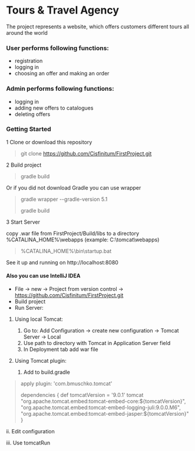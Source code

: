 
Tours & Travel Agency
=====================

The project represents a website, which offers customers different tours all around the world

### User performs following functions:

   * registration
   * logging in
   * choosing an offer and making an order
    

### Admin performs following functions:
   * logging in
   * adding new offers to catalogues
   * deleting offers


### Getting Started
 
1 Clone or download this repository

> git clone https://github.com/Cisfinitum/FirstProject.git
>
2 Build project
  > gradle build
  >
Or if you did not download Gradle you can use wrapper
> gradle wrapper --gradle-version 5.1 
>
> gradle build
>
3 Start Server
 
copy .war file from FirstProject/Build/libs to a directory %CATALINA_HOME%\webapps (example: C:\tomcat\webapps)
>%CATALINA_HOME%\bin\startup.bat
>
See it up and running on http://localhost:8080


#### Also you can use IntelliJ IDEA

* File -> new -> Project from version control -> https://github.com/Cisfinitum/FirstProject.git
* Build project
* Run Server:

1. Using local Tomcat: 
    1. Go to: Add Configuration -> create new configuration -> Tomcat Server -> Local 
    2. Use path to directory with Tomcat in Application Server field
    3. In Deployment tab add war file  
2. Using  Tomcat plugin:
    
     1. Add to build.gradle
>
 >apply plugin: 'com.bmuschko.tomcat'
>
>dependencies {
    def tomcatVersion = '9.0.1'
    tomcat "org.apache.tomcat.embed:tomcat-embed-core:${tomcatVersion}",
           "org.apache.tomcat.embed:tomcat-embed-logging-juli:9.0.0.M6",
           "org.apache.tomcat.embed:tomcat-embed-jasper:${tomcatVersion}"
}
>
   ii. Edit configuration 
   
   iii. Use tomcatRun 